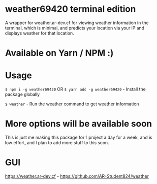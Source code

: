# weather69420 terminal edition 
A wrapper for weather.ar-dev.cf for viewing weather information in the terminal, which is minimal, and predicts your location via your IP and displays weather for that location.

# Available on Yarn / NPM :)

# Usage
`$ npm i -g weather69420` OR `$ yarn add -g weather69420` - Install the package globally 

`$ weather` - Run the weather command to get weather information

# More options will be available soon
This is just me making this package for 1 project a day for a week, and is low effort, and I plan to add more stuff to this soon.

# GUI
https://weather.ar-dev.cf - https://github.com/AR-Student824/weather
